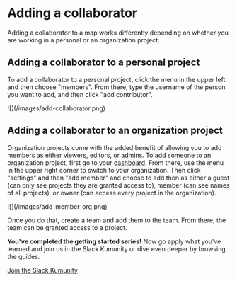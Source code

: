 # Adding a collaborator

Adding a collaborator to a map works differently depending on whether you are working in a personal or an organization project.

## Adding a collaborator to a personal project

To add a collaborator to a personal project, click the menu in the upper left and then choose "members". From there, type the username of the person you want to add, and then click "add contributor".

<span class="small plain">
![](/images/add-collaborator.png)
</span>

## Adding a collaborator to an organization project

Organization projects come with the added benefit of allowing you to add members as either viewers, editors, or admins. To add someone to an organization project, first go to your [dashboard](https://kumu.io/dashboard). From there, use the menu in the upper right corner to switch to your organization. Then click "settings" and then "add member" and choose to add then as either a guest (can only see projects they are granted access to), member (can see names of all projects), or owner (can access every project in the organization).

<span class="small plain">
![](/images/add-member-org.png)
</span>

Once you do that, create a team and add them to the team. From there, the team can be granted access to a project.

<p class="alert alert">
  <strong>You've completed the getting started series!</strong> Now go apply what you've learned and join us in the Slack Kumunity or dive even deeper by browsing the guides.
</p>

<a class="btn" href="http://chat.kumu.io">Join the Slack Kumunity</a>
